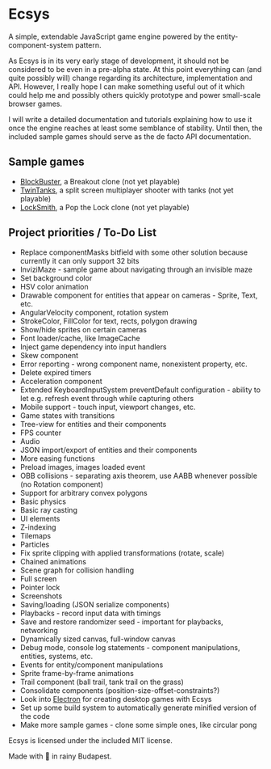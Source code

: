 # Ecsys
A simple, extendable JavaScript game engine powered by the entity-component-system pattern.

As Ecsys is in its very early stage of development, it should not be considered to be even in a pre-alpha state. At this point everything can (and quite possibly will) change regarding its architecture, implementation and API. However, I really hope I can make something useful out of it which could help me and possibly others quickly prototype and power small-scale browser games.

I will write a detailed documentation and tutorials explaining how to use it once the engine reaches at least some semblance of stability. Until then, the included sample games should serve as the de facto API documentation.

## Sample games
- [BlockBuster](https://rawgit.com/attilahorvath/ecsys/master/samples/block_buster/block_buster.html), a Breakout clone (not yet playable)
- [TwinTanks](https://rawgit.com/attilahorvath/ecsys/master/samples/twin_tanks/twin_tanks.html), a split screen multiplayer shooter with tanks (not yet playable)
- [LockSmith](https://rawgit.com/attilahorvath/ecsys/master/samples/lock_smith/lock_smith.html), a Pop the Lock clone (not yet playable)

## Project priorities / To-Do List
- Replace componentMasks bitfield with some other solution because currently it can only support 32 bits
- InviziMaze - sample game about navigating through an invisible maze
- Set background color
- HSV color animation
- Drawable component for entities that appear on cameras - Sprite, Text, etc.
- AngularVelocity component, rotation system
- StrokeColor, FillColor for text, rects, polygon drawing
- Show/hide sprites on certain cameras
- Font loader/cache, like ImageCache
- Inject game dependency into input handlers
- Skew component
- Error reporting - wrong component name, nonexistent property, etc.
- Delete expired timers
- Acceleration component
- Extended KeyboardInputSystem preventDefault configuration - ability to let e.g. refresh event through while capturing others
- Mobile support - touch input, viewport changes, etc.
- Game states with transitions
- Tree-view for entities and their components
- FPS counter
- Audio
- JSON import/export of entities and their components
- More easing functions
- Preload images, images loaded event
- OBB collisions - separating axis theorem, use AABB whenever possible (no Rotation component)
- Support for arbitrary convex polygons
- Basic physics
- Basic ray casting
- UI elements
- Z-indexing
- Tilemaps
- Particles
- Fix sprite clipping with applied transformations (rotate, scale)
- Chained animations
- Scene graph for collision handling
- Full screen
- Pointer lock
- Screenshots
- Saving/loading (JSON serialize components)
- Playbacks - record input data with timings
- Save and restore randomizer seed - important for playbacks, networking
- Dynamically sized canvas, full-window canvas
- Debug mode, console log statements - component manipulations, entities, systems, etc.
- Events for entity/component manipulations
- Sprite frame-by-frame animations
- Trail component (ball trail, tank trail on the grass)
- Consolidate components (position-size-offset-constraints?)
- Look into [Electron](https://github.com/atom/electron) for creating desktop games with Ecsys
- Set up some build system to automatically generate minified version of the code
- Make more sample games - clone some simple ones, like circular pong

Ecsys is licensed under the included MIT license.

Made with :beer: in rainy Budapest.

